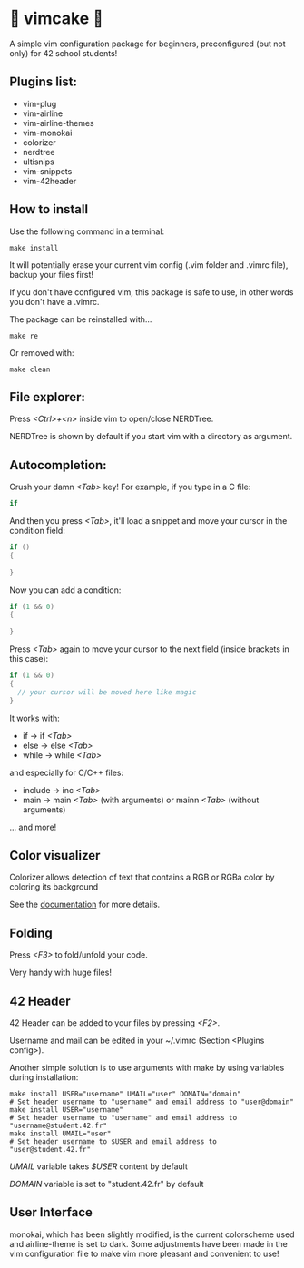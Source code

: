 # :cake: vimcake :cake:
A simple vim configuration package for beginners, preconfigured (but not only) for 42 school students!

## Plugins list:
- vim-plug
- vim-airline
- vim-airline-themes
- vim-monokai
- colorizer
- nerdtree
- ultisnips
- vim-snippets
- vim-42header 

## How to install
Use the following command in a terminal:
```shell
make install
```
It will potentially erase your current vim config (.vim folder and .vimrc file), backup your files first!

If you don't have configured vim, this package is safe to use, in other words you don't have a .vimrc.

The package can be reinstalled with...
```shell
make re
```
Or removed with:
```shell
make clean
```

## File explorer:
Press _\<Ctrl\>+\<n\>_ inside vim to open/close NERDTree.

NERDTree is shown by default if you start vim with a directory as argument.

## Autocompletion:
Crush your damn _\<Tab\>_ key! For example, if you type in a C file:
```c
if
```
And then you press _\<Tab\>_, it'll load a snippet and move your cursor in the condition field:
```c
if ()
{
  
}
```
Now you can add a condition:
```c
if (1 && 0)
{
  
}
```
Press _\<Tab\>_ again to move your cursor to the next field (inside brackets in this case):
```c
if (1 && 0)
{
  // your cursor will be moved here like magic
}
```
It works with:
- if -> if _\<Tab\>_
- else -> else _\<Tab\>_
- while -> while _\<Tab\>_

and especially for C/C++ files:
- include -> inc _\<Tab\>_
- main -> main _\<Tab\>_ (with arguments) or mainn _\<Tab\>_ (without arguments)

... and more!

## Color visualizer
Colorizer allows detection of text that contains a RGB or RGBa color by coloring its background

See the [documentation](https://github.com/lilydjwg/colorizer/blob/master/README.mkd "Colorizer's documentation") for more details.

## Folding

Press _\<F3\>_ to fold/unfold your code.

Very handy with huge files!

## 42 Header
42 Header can be added to your files by pressing _\<F2\>_.

Username and mail can be edited in your ~/.vimrc (Section \<Plugins config\>).

Another simple solution is to use arguments with make by using variables during installation:
```shell
make install USER="username" UMAIL="user" DOMAIN="domain"
# Set header username to "username" and email address to "user@domain"
make install USER="username"
# Set header username to "username" and email address to "username@student.42.fr"
make install UMAIL="user"
# Set header username to $USER and email address to "user@student.42.fr"
```
_UMAIL_ variable takes _$USER_ content by default

_DOMAIN_ variable is set to "student.42.fr" by default

## User Interface
monokai, which has been slightly modified, is the current colorscheme used and airline-theme is set to dark.
Some adjustments have been made in the vim configuration file to make vim more pleasant and convenient to use!
